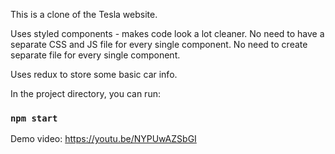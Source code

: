 This is a clone of the Tesla website.

Uses styled components - makes code look a lot cleaner. No need to have a separate CSS and JS file for every single component. No need to create separate file for every single component. 

Uses redux to store some basic car info.


In the project directory, you can run:

### `npm start`

Demo video: https://youtu.be/NYPUwAZSbGI
